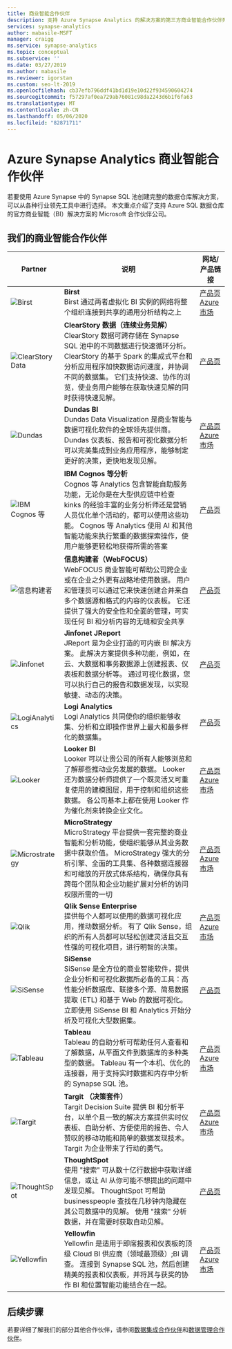 ```yaml
---
title: 商业智能合作伙伴
description: 支持 Azure Synapse Analytics 的解决方案的第三方商业智能合作伙伴列表。
services: synapse-analytics
author: mabasile-MSFT
manager: craigg
ms.service: synapse-analytics
ms.topic: conceptual
ms.subservice: ''
ms.date: 03/27/2019
ms.author: mabasile
ms.reviewer: igorstan
ms.custom: seo-lt-2019
ms.openlocfilehash: cb37efb796ddf41bd1d19e10d22f934590604274
ms.sourcegitcommit: f57297af0ea729ab76081c98da2243d6b1f6fa63
ms.translationtype: MT
ms.contentlocale: zh-CN
ms.lasthandoff: 05/06/2020
ms.locfileid: "82871711"
---
```

# <a name="azure-synapse-analytics-business-intelligence-partners"></a>Azure Synapse Analytics 商业智能合作伙伴

若要使用 Azure Synapse 中的 Synapse SQL 池创建完整的数据仓库解决方案，可以从各种行业领先工具中进行选择。  本文重点介绍了支持 Azure SQL 数据仓库的官方商业智能（BI）解决方案的 Microsoft 合作伙伴公司。

## <a name="our-business-intelligence-partners"></a>我们的商业智能合作伙伴
| Partner | 说明 | 网站/产品链接 |
| ------- | ----------- | -------------------- |
| ![Birst](./media/sql-data-warehouse-partner-business-intelligence/birst_logo.png) |**Birst**<br>Birst 通过两者虚拟化 BI 实例的网络将整个组织连接到共享的通用分析结构之上|[产品页](https://www.birst.com/)<br>[Azure 市场](https://azure.microsoft.com/marketplace/partners/birst/birst/)<br> |
| ![ClearStory Data](./media/sql-data-warehouse-partner-business-intelligence/clearstory_data_logo.png) |**ClearStory 数据（连续业务见解）**<br>ClearStory 数据可跨存储在 Synapse SQL 池中的不同数据进行快速循环分析。 ClearStory 的基于 Spark 的集成式平台和分析应用程序加快数据访问速度，并协调不同的数据集。 它们支持快速、协作的浏览，使业务用户能够在获取快速见解的同时获得快速见解。 |[产品页](https://www.clearstorydata.com/product/continuous-insights/)<br> |
| ![Dundas](./media/sql-data-warehouse-partner-business-intelligence/dundas_software_logo.png) |**Dundas BI**<br>Dundas Data Visualization 是商业智能与数据可视化软件的全球领先提供商。  Dundas 仪表板、报告和可视化数据分析可以完美集成到业务应用程序，能够制定更好的决策，更快地发现见解。|[产品页](https://www.dundas.com/dundas-bi)<br>[Azure 市场](https://azure.microsoft.com/marketplace/partners/dundas/dundas-bi/)<br> |
| ![IBM Cognos 等](./media/sql-data-warehouse-partner-business-intelligence/cognos_analytics_logo.png) |**IBM Cognos 等分析**<br>Cognos 等 Analytics 包含智能自助服务功能，无论你是在大型供应链中检查 kinks 的经验丰富的业务分析师还是营销人员优化单个活动的，都可以使用这些功能。 Cognos 等 Analytics 使用 AI 和其他智能功能来执行繁重的数据探索操作，使用户能够更轻松地获得所需的答案|[产品页](https://www.ibm.com/products/cognos-analytics)<br>|
| ![信息构建者](./media/sql-data-warehouse-partner-business-intelligence/informationbuilders_logo.png) |**信息构建者（WebFOCUS）**<br>WebFOCUS 商业智能可帮助公司跨企业或在企业之外更有战略地使用数据。 用户和管理员可以通过它来快速创建合并来自多个数据源和格式的内容的仪表板。 它还提供了强大的安全性和全面的管理，可实现任何 BI 和分析内容的无缝和安全共享|[产品页](https://www.informationbuilders.com/products/bi-and-analytics-platform)<br> |
![Jinfonet](./media/sql-data-warehouse-partner-business-intelligence/jinfonet_logo.png) |**Jinfonet JReport**<br>JReport 是为企业打造的可内嵌 BI 解决方案。 此解决方案提供多种功能，例如，在云、大数据和事务数据源上创建报表、仪表板和数据分析等。 通过可视化数据，您可以执行自己的报告和数据发现，以实现敏捷、动态的决策。 |[产品页](https://www.jinfonet.com/product/jreport-designer)<br> |
| ![LogiAnalytics](./media/sql-data-warehouse-partner-business-intelligence/logianalytics_logo.png) |**Logi Analytics**<br>Logi Analytics 共同使你的组织能够收集、分析和立即操作世界上最大和最多样化的数据集。 |[产品页](https://www.logianalytics.com/)<br>|
| ![Looker](./media/sql-data-warehouse-partner-business-intelligence/looker_logo.png) |**Looker BI**<br>Looker 可以让贵公司的所有人能够浏览和了解那些推动业务发展的数据。 Looker 还为数据分析师提供了一个既灵活又可重复使用的建模图层，用于控制和组织这些数据。  各公司基本上都在使用 Looker 作为催化剂来转换企业文化。|[产品页](https://looker.com/partners/microsoft-azure/)<br> [Azure 市场](https://azuremarketplace.microsoft.com/marketplace/apps/looker.looker-analytics-platform-6_20)<br> |
| ![Microstrategy](./media/sql-data-warehouse-partner-business-intelligence/microstrategy_logo.png) |**MicroStrategy**<br>MicroStrategy 平台提供一套完整的商业智能和分析功能，使组织能够从其业务数据中获取价值。 MicroStrategy 强大的分析引擎、全面的工具集、各种数据连接器和可缩放的开放式体系结构，确保你具有跨每个团队和企业功能扩展对分析的访问权限所需的一切 |[产品页](https://www.microstrategy.com/us/product/analytics)<br> [Azure 市场](https://azuremarketplace.microsoft.com/marketplace/apps/microstrategy.microstrategy_enterprise_platform_vm)<br> |
| ![Qlik](./media/sql-data-warehouse-partner-business-intelligence/qlik_logo.png) |**Qlik Sense Enterprise**<br>提供每个人都可以使用的数据可视化应用，推动数据分析。 有了 Qlik Sense，组织的所有人员都可以轻松创建灵活且交互性强的可视化项目，进行明智的决策。 |[产品页](https://www.qlik.com/us/products/qlik-sense/enterprise)<br> [Azure 市场](https://azure.microsoft.com/marketplace/partners/qliktech-international-ab/qlikview/) |
| ![SiSense](./media/sql-data-warehouse-partner-business-intelligence/sisense_logo.png) |**SiSense**<br>SiSense 是全方位的商业智能软件，提供企业分析和可视化数据所必备的工具：高性能分析数据库、联接多个源、简易数据提取 (ETL) 和基于 Web 的数据可视化。 立即使用 SiSense BI 和 Analytics 开始分析及可视化大型数据集。 |[产品页](https://www.sisense.com/product/)<br> |
| ![Tableau](./media/sql-data-warehouse-partner-business-intelligence/tableau_sparkle_logo.png) |**Tableau**<br>Tableau 的自助分析可帮助任何人查看和了解数据，从平面文件到数据库的多种类型的数据。 Tableau 有一个本机、优化的连接器，用于支持实时数据和内存中分析的 Synapse SQL 池。 |[产品页](https://www.tableau.com/)<br> [Azure 市场](https://azure.microsoft.com/marketplace/partners/tableau/tableau-server/)<br>|
| ![Targit](./media/sql-data-warehouse-partner-business-intelligence/targit_logo.png) |**Targit （决策套件）**<br>Targit Decision Suite 提供 BI 和分析平台，以单个且一致的解决方案提供实时仪表板、自助分析、方便使用的报告、令人赞叹的移动功能和简单的数据发现技术。 Targit 为企业带来了行动的勇气。 |[产品页](https://www.targit.com/targit-decision-suite/analytics)<br> [Azure 市场](https://azure.microsoft.com/marketplace/partners/targit/targit-decision-suite/)<br> |
| ![ThoughtSpot](./media/sql-data-warehouse-partner-business-intelligence/thoughtspot-logo.png) |**ThoughtSpot**<br>使用 "搜索" 可从数十亿行数据中获取详细信息，或让 AI 从你可能不想提出的问题中发现见解。 ThoughtSpot 可帮助 businesspeople 查找在几秒钟内隐藏在其公司数据中的见解。 使用 "搜索" 分析数据，并在需要时获取自动见解。|[产品页](https://www.thoughtspot.com)<br>|
| ![Yellowfin](./media/sql-data-warehouse-partner-business-intelligence/yellowfin_logo.png) |**Yellowfin**<br>Yellowfin 是适用于即席报表和仪表板的顶级 Cloud BI 供应商（领域最顶级）;BI 调查。 连接到 Synapse SQL 池，然后创建精美的报表和仪表板，并将其与获奖的协作 BI 和位置智能功能结合在一起。 |[产品页](https://www.yellowfinbi.com/)<br> [Azure 市场](https://azure.microsoft.com/marketplace/partners/yellowfin/yellowfin-for-azure-byol/) |

<!--https://img.youtube.com/vi/0b8sPW2UHrU/0.jpg-->

## <a name="next-steps"></a>后续步骤
若要详细了解我们的部分其他合作伙伴，请参阅[数据集成合作伙伴](sql-data-warehouse-partner-data-integration.md)和[数据管理合作伙伴](sql-data-warehouse-partner-data-management.md)。

 
